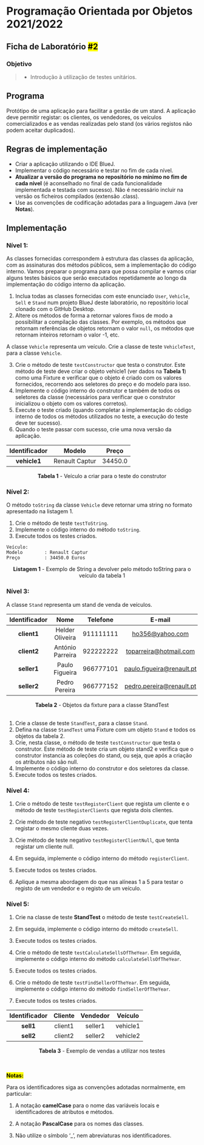 # Programação Orientada por Objetos 2021/2022

## Ficha de Laboratório <mark>#2</mark>

### Objetivo

> - Introdução à utilização de testes unitários.

## Programa

Protótipo de uma aplicação para facilitar a gestão de um stand. A aplicação deve permitir registar: os clientes, os vendedores, os veículos comercializados e as vendas realizadas pelo stand (os vários registos não podem aceitar duplicados).

## Regras de implementação

- Criar a aplicação utilizando o IDE BlueJ.
- Implementar o código necessário e testar no fim de cada nível.
- **Atualizar a versão do programa no repositório no mínimo no fim de cada nível** (é aconselhado no final de cada funcionalidade implementada e testada com sucesso). Não é necessário incluir na versão os ficheiros compilados (extensão .class).
- Use as convenções de codificação adotadas para a linguagem Java (ver **Notas**).

## Implementação

### Nível 1:

As classes fornecidas correspondem à estrutura das classes da aplicação, com as assinaturas dos métodos públicos, sem a implementação do código interno. Vamos preparar o programa para que possa compilar e vamos criar alguns testes básicos que serão executados repetidamente ao longo da implementação do código interno da aplicação.

1. Inclua todas as classes fornecidas com este enunciado `User`, `Vehicle`, `Sell` e `Stand` num projeto BlueJ deste laboratório, no repositório local clonado com o GitHub Desktop.
2. Altere os métodos de forma a retornar valores fixos de modo a possibilitar a compilação das classes. Por exemplo, os métodos que retornam referências de objetos retornam o valor `null`, os métodos que retornam inteiros retornam o valor -1, etc.

A classe `Vehicle` representa um veículo. Crie a classe de teste `VehicleTest`, para a classe `Vehicle`.

3. Crie o método de teste `testConstructor` que testa o construtor. Este método de teste deve criar o objeto vehicle1 (ver dados na **Tabela 1**) como uma Fixture e verificar que o objeto é criado com os valores fornecidos, recorrendo aos seletores do preço e do modelo para isso.
4. Implemente o código interno do construtor e também de todos os seletores da classe (necessários para verificar que o construtor inicializou o objeto com os valores corretos).
5. Execute o teste criado (quando completar a implementação do código interno de todos os métodos utilizados no teste, a execução do teste deve ter sucesso).
6. Quando o teste passar com sucesso, crie uma nova versão da aplicação.

| Identificador | Modelo         | Preço   |
|:-------------:|:--------------:|:-------:|
| **vehicle1**  | Renault Captur | 34450.0 |

<center><strong>Tabela 1</strong> - Veículo a criar para o teste do construtor</center>

### Nível 2:

O método `toString` da classe `Vehicle` deve retornar uma string no formato apresentado na listagem 1. 

1. Crie o método de teste `testToString`.
2. Implemente o código interno do método `toString`.
3. Execute todos os testes criados.

```shell
Veículo:
Modelo        : Renault Captur
Preço         : 34450.0 Euros
```

<center><strong>Listagem 1</strong> - Exemplo de String a devolver pelo método toString para o veículo da tabela 1</center>

### Nível 3:

A classe `Stand` representa um stand de venda de veículos.

| Identificador | Nome             | Telefone  | E-mail                    |
|:-------------:|:----------------:|:---------:|:-------------------------:|
| **client1**   | Helder Oliveira  | 911111111 | ho356@yahoo.com           |
| **client2**   | António Parreira | 922222222 | toparreira@hotmail.com    |
| **seller1**   | Paulo Figueira   | 966777101 | paulo.figueira@renault.pt |
| **seller2**   | Pedro Pereira    | 966777152 | pedro.pereira@renault.pt  |

<center><strong>Tabela 2</strong> - Objetos da fixture para a classe StandTest</center><br/>

1. Crie a classe de teste `StandTest`, para a classe `Stand`.
2. Defina na classe `StandTest` uma Fixture com um objeto `Stand` e todos os objetos da tabela 2.
3. Crie, nesta classe, o método de teste `testConstructor` que testa o construtor. Este método de teste cria um objeto stand2 e verifica que o construtor instancia as coleções do stand, ou seja, que após a criação os atributos não são null.
4. Implemente o código interno do construtor e dos seletores da classe.
5. Execute todos os testes criados.

### Nível 4:

1. Crie o método de teste `testRegisterClient` que regista um cliente e o método de teste `testRegisterClients` que regista dois clientes.

2. Crie método de teste negativo `testRegisterClientDuplicate`, que tenta registar o mesmo cliente duas vezes.

3. Crie método de teste negativo `testRegisterClientNull`, que tenta registar um cliente null.

4. Em seguida, implemente o código interno do método `registerClient`.

5. Execute todos os testes criados.

6. Aplique a mesma abordagem do que nas alíneas 1 a 5 para testar o registo de um vendedor e o registo de um veículo.

### Nível 5:

1. Crie na classe de teste **StandTest** o método de teste `testCreateSell`.

2. Em seguida, implemente o código interno do método `createSell`.

3. Execute todos os testes criados.

4. Crie o método de teste `testCalculateSellsOfTheYear`. Em seguida, implemente o código interno do método `calculateSellsOfTheYear`.

5. Execute todos os testes criados.

6. Crie o método de teste `testFindSellerOfTheYear`. Em seguida, implemente o código interno do método `findSellerOfTheYear`.

7. Execute todos os testes criados.

| Identificador | Cliente | Vendedor | Veículo  |
|:-------------:|:-------:|:--------:|:--------:|
| **sell1**     | client1 | seller1  | vehicle1 |
| **sell2**     | client2 | seller2  | vehicle2 |

<center><strong>Tabela 3</strong> - Exemplo de vendas a utilizar nos testes</center>

</br>
</br>

<mark>**Notas:**</mark>

Para os identificadores siga as convenções adotadas normalmente, em particular:

1. A notação **camelCase** para o nome das variáveis locais e identificadores de atributos e métodos.

2. A notação **PascalCase** para os nomes das classes.

3. Não utilize o símbolo ‘_’, nem abreviaturas nos identificadores.
